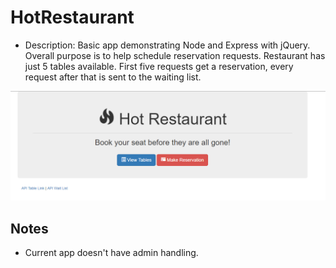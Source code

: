 # HotRestaurant

* Description: Basic app demonstrating Node and Express with jQuery. Overall purpose is to help schedule reservation requests. Restaurant has just 5 tables available. First five requests get a reservation, every request after that is sent to the waiting list.


![Hot Restaurant Image](Images/HotRestaurant.png)

## Notes

* Current app doesn't have admin handling.

